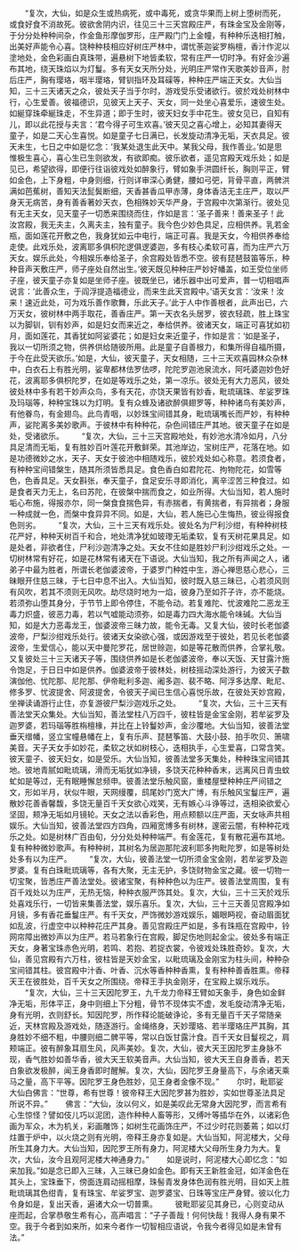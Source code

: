 <!-- { "loadSidebar": true } -->
　　“复次，大仙，如是众生或热病死，或中毒死，或贪华果而上树上堕树而死，或食好食不消故死。彼欲舍阴内识，往见三十三天宫殿庄严，有珠金宝及金刚等，于分分处种种间杂，作金鱼形摩伽罗形，庄严殿门门上金幢，有种种乐迭相打触，出美好声能令心喜。饶种种枝相应好树庄严林中，谓忧荼迦娑罗栴檀，香汁作泥以塗地处，金色彩画白真珠带，遍悬树下地皆柔软，常有庄严一切时净。有好金沙遍布其地，绕天珠焰以为灯鬘。多有天女天所分处，光明庄严常作天歌美妙音声，肘后庄严，胸有璎珞，咽半璎珞，臂钏指环及耳磲等，种种庄严端正天女。大仙当知，三十三天诸天之众，彼处天子当于尔时，游戏受乐受诸欲行。彼於戏处树林中行，心生爱善。彼福德识，见彼天上天子、天女，同一处坐心喜爱乐，速彼生处。如綖穿珠牵綖珠走，不生异道；即于生时，彼天妇女手中花生。彼女见已，自知有儿，即以此花授与夫言：‘君今得子可生欢喜。’彼天见之喜心增上，必知其妻得天童子，如是二天心生喜悦。如是童子七日满已，长发旋动清净无垢，天衣具足。彼天未生，七日之中如是忆念：‘我某处退生此天中。某我父母，我作善业。’如是思惟极生喜心，喜心生已生则欲发，有欲即痴。彼乐欲者，遥见宫殿天戏乐处；如是见已，希望欲得，即便行往诣彼戏处如醉象行，臂如象手洪圆纤长，胸则平正，臂如金色，上下身粗，中身则细，行则详审深心勇健，腰如弓弝，背骨平直，两髀洪满如芭蕉树，善知天法髭鬓断细，天香甚香瓜甲赤薄，身体香洁无主庄严，取以严身天无病苦，身有善香著妙天衣，色相殊妙天华严身，于宫殿中次第渐行。彼处见有无主天女，见天童子一切悉来围绕而住，作如是言：‘圣子善来！善来圣子！此汝宫殿，我无夫主，久离夫主，独有童子。我今色少妙色具足，应相供养。乳若金瓶，面如莲花开敷之色，我身犹如云中电行，端正可喜。我是天女，今相供养奉给走使。此戏乐处，波离耶多俱枳陀逻俱逻婆迦，多有枝心柔软可喜，而为庄严六万天女。娱乐此处，今相娱乐奉给圣子，余宫殿处皆悉不空。彼有琵琶鼓笛等乐，种种音声天敷庄严，师子座处自然出生。’彼天既见种种庄严妙好幡盖，如王受位坐师子座，彼天童子亦复如是坐师子座。彼既坐已，诸乐器中出可爱声，普一切相唱声说言：‘此善众生，于阎浮提造福德业，而来生此天宫殿中。’语天女言：‘汝来！汝来！速近此处，可为戏乐善作歌舞，乐此天子。’此于人中作善根者，此声出已，六万天女，彼树林中两手取花，善香庄严。第一天衣名头居罗，彼衣轻疏，胜上珠宝以为脚钏，钏有妙声，如是妇女而来近之，奉给供养。彼诸天女，端正可喜犹如初月，面如莲花，其香犹如阿娑婆花；如是妇女来近童子，作如是言：‘如是圣子，我以一切所须之物，供养供给随彼所用。此是童子自善根力，和集所得自福所摄，于今在此受天欲乐。’如是，大仙，彼天童子，天女相随，三十三天欢喜园林众杂林中，白衣石上有胜光明，娑卑都林佉罗佉啰，陀陀罗迦池泉流水，阿吒婆迦妙色好花，波离耶多俱枳陀罗，在如是等戏乐之处，第一凉乐。彼处无有大力恶风，彼处彼处林中多有若干妙声众鸟，多有天花，亦饶天果皆有妙香，毗琉璃珠、牟娑罗珠及玛瑙等，种种宝珠以为灯明。复有众蜂及诸欲醉俱翅罗等，种种诸鸟有美妙声，有他眷鸟，有金翅鸟。此鸟青咽，以妙珠宝间错其身，毗琉璃嘴长而严妙，有种种声，娑陀离多美妙歌声。于彼林中有种种花，杂色间错庄严其地。彼天童子在如是处，受诸欲乐。
　　“复次，大仙，三十三天宫殿地处，有妙池水清冷如月，八分具足清而无垢，复有胜妙百叶莲花开敷鲜荣。其池岸边，宝树庄严，花落在地。如是功德微妙之水，天子、天女于彼池中相随戏乐，彼於戏处如心称意。若须食者，有种种宝间错槃生，随其所须皆悉具足。食色香白如君陀花、拘物陀花，如雪等色，色香具足。天女斟张，奉天童子，食足安乐寻即消化，离辛涩苦三种食过。如是食者天力无上，名曰苏陀，在彼槃中揣而食之，如业所得。大仙当知，若人施时垢心布施，得报亦尔，同一槃食食揣色异，有赤揣者，有黄揣者，有异揣者；身服一种成就一色，而槃中食异异不同。如是，大仙，若人施已心生悔热，彼业得报食色则劣。
　　“复次，大仙，三十三天有戏乐处。彼处名为尸利沙绀，有种种树枝花严好，种种天树百千和合，地处清净犹如玻瓈无垢柔软，复有天树花果具足。如是处者，非欲者住，尸利沙迦清净之处。天女不住如是胜妙尸利沙绀戏乐之处。一切树林常有好花，如是花林常有诸天在下语说。大仙当知，我之所有声闻之人，诸弟子中最为胜者，所谓长老伽婆波帝，于婆罗门种姓中生，游心禅思慈心悲心，三昧眼开住慈三昧，于七日中息不出入。大仙当知，彼时既入慈三昧已，心若须风则有风吹，若其不须则无风吹。劫尽烧时地为一焰，彼身乃至如芥子许，亦不能烧。若须弥山堕其身分，于节节上即令停住，不能令动。若复难陀、忧波难陀二恶龙王毒力炽盛，彼恶力毒，若以气嘘能动须弥，如是毒力四大海水能令味碱。大仙当知，如是大力恶毒龙王，伽婆波帝三昧力故，能令无毒。又复大仙，彼时长老伽婆波帝，尸梨沙绀戏乐处行。彼诸天女染欲心强，或因游戏至于彼处，若见长老伽婆波帝，生爱信心，能以天中曼陀罗花，居世赊迦，如是等花散而供养，合掌礼敬。又复彼处三十三天诸天子等，围绕供养如是长老伽婆波帝，奉以天饭、天甘露汁施令饱足，于日日中如是供养。伽婆波帝于彼林处，树枝摇动深处游行，为彼天子数演伽他、忧陀那、尼陀那、伊帝毗利多迦、阇多迦、裴不略、阿浮多达摩、毗尼、修多罗、忧波提舍、阿波提舍，令彼天子闻已生信心喜悦乐故，在彼处天妙宫殿，坐禅读诵游行止住，亦复游彼尸梨沙迦戏乐之处。
　　“复次，大仙，三十三天有善法堂天众集处。大仙当知，善法堂柱八万四千，彼柱皆是金宝金刚，若牟娑罗及迦罗婆，若玛瑙等胜栴檀椽，并比在上铃鬘妙声，金沙覆地。大仙当知，彼善法堂垂天缯幡，竖立宝幢悬幡在上，复有乐声、琵琶筝笛、大鼓小鼓、拍手吹贝、箫啸美音。天子天女手如妙花，柔软之状如树枝心，迭相执手，心生爱喜，口常含笑。彼天童子、彼天妇女，如是受乐。大仙当知，彼善法堂多天集处，种种珠宝间错其地。彼地青腻如毗琉璃，滑而无垢犹如净镜，多饶天花种种香末，远离风日青虫蚊虻如是等过，无有眠睡懈怠频申。彼善法堂乐触风窗，重楼屋壁种种庄严间错之文，形如半月，状似牛眼，天网缦覆，鸱尾妙门宽大广博，有乐触风宝鬘庄严，遍散妙花善香馨馥，多饶无量百千天女欲心戏笑，无有嫉心斗诤等过，迭相染欲爱心坚固，颊净无垢如月镜轮。天女之法以香彩色，用点颊额以庄严面，天女咏声共相娱乐。大仙当知，彼善法堂四方四角，四厢宽博多有树林，邃密云闇，有种种花戏乐之处。如是树林广百由旬，分分处处种种端严。有金莲花，复有散花遍布其地。复有种种微妙歌声。有种种树，其树名为居迦那陀波利耶多拘毗陀罗，如是等树处处多有以为庄严。
　　“复次，大仙，彼善法堂一切所须金宝金刚，若牟娑罗及迦罗婆。复有白珠毗琉璃等，各有大聚，无主无护，多饶财物金宝之藏。彼一切物一切宝聚，皆悉庄严善法堂处。彼诸宝聚，有种种色以为庄严。彼善法堂周围，复有百千戏处以为庄严，无热无恼，种种衣服严饰其处。复次，大仙，三十三天於戏乐处喜戏乐行，一切皆来集善法堂，娱乐喜乐。复次，大仙，三十三天善见宫殿净如月镜，多有香花垂鬘庄严。有千天女，严饰微妙游戏娱乐，媚眼眄视，奋动眉面犹如乱波，行虚空中以种种花庄严其身。善见宫殿庄严如是，多有珠瓶在宫殿中，铃网帘障出微妙声以为庄严。若马若象行在宫殿，脚足伤地则起金尘。彼处多有端正天女，身著宝珠赤色光明，若鸣、若抱、若捉衣裳，令彼戏处珠胜奇妙。复次，大仙，善见宫殿有六万柱，彼柱皆是天妙金宝，以毗琉璃及金刚宝为柱头间，种种杂宝间错其柱。彼宫殿中汁香、叶香、沉水等香种种香熏，复有种种善香胜熏。帝释天王在彼胜处，百千天女之所围绕。帝释王手执金刚牙，在宝殿上娱乐戏乐。
　　“复次，大仙，三十三天因陀罗王，九千龙力帝释王臂如天象手，身色如金鲜净无垢，形体平正，身中则细上下分粗，骨节不现体实不虚，发毛旋动清净无垢，身有光明，衣则舒长。知因陀罗，所作释论能破诤论，多有无量百千天子常随亲近，天林宫殿及游戏处，随逐游行。金绳络身，天妙璎珞、若半璎珞庄严其胸，其身胜妙不细不粗，中腰则细二髀平等，常以白饭甘露汁食。百千天女目鬘视之，肩颊端正。彼有醉象耳扇生风，风声美妙。复次，大仙，彼大天王因陀罗主身脉不现，香气胜妙如善华香，彼大天王软美音声。大仙当知，彼大天王自身善香，若天白象欲发极醉，闻王身香即时醒解。复次，大仙，因陀罗王身量高下，与余诸天乘马之量，高下平等。因陀罗王身色胜妙，见王身者金像不现。”
　　尔时，毗耶娑大仙白佛言：“世尊，希有世尊！彼帝释王大因陀罗甚为胜妙，实如世尊圣法具足所说不异。”
　　佛言：“大仙，汝以何义，如是美叹此无常身大因陀罗，而言希有心生惊怪？譬如伎儿巧以泥团，造作种种人畜等形，又缚叶等插华在外，以诸彩色画为军众，木为机关，彩画雕饰；如树生花画饰庄严，不过少时花则萎蔫；如以灯炷置于炉中，以火烧之则有光明，帝释王身亦复如是。大仙当知，阿泥楼大，父母所生其身力大。大仙当知，因陀罗王所有身力，阿泥楼大父母所生身力为大。复次，大仙，汝今且观阿泥楼大神通身力。”
　　如是说时，阿泥楼大心即忆念：“如来加我。”如是念已即入三昧，入三昧已身如金色。即有天王新胜金冠，如洋金色在其头上，宝珠垂下，傍面连肩动摇相摩，珠髻青发身体色润有胜光明，目如天上胜毗琉璃其色绀青，复有珠宝、牟娑罗宝、迦罗婆宝、日珠等宝庄严身臂。彼以化力令身如是，复出天香，遍诸大众一切普熏。
　　彼毗耶娑见其身已，心则变动从座而起，合掌恭敬生希有心，高声唱言：“子子善哉！何何快哉！我得人身有果不空。我于今者到如来所，如来今者作一切智相应语说，令我今者得见如是未曾有法。”
